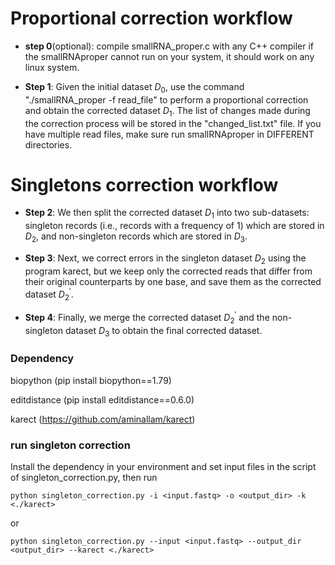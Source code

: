 
# Proportional correction workflow
- **step 0**(optional): compile smallRNA_proper.c with any C++ compiler if the smallRNAproper cannot run on your system, it should work on any linux system. 

- **Step 1**: Given the initial dataset $D_0$, use the command "./smallRNA_proper -f read_file" to perform a proportional correction and obtain the corrected dataset $D_1$. The list of changes made during the correction process will be stored in the "changed_list.txt" file. If you have multiple read files, make sure run smallRNAproper in DIFFERENT directories.

# Singletons correction workflow

- **Step 2**: We then split the corrected dataset $D_1$ into two sub-datasets: singleton records (i.e., records with a frequency of 1) which are stored in $D_2$, and non-singleton records which are stored in $D_3$.

- **Step 3**: Next, we correct errors in the singleton dataset $D_2$ using the program karect, but we keep only the corrected reads that differ from their original counterparts by one base, and save them as the corrected dataset $D_2^{\prime}$.

- **Step 4**: Finally, we merge the corrected dataset $D_2^{\prime}$ and the non-singleton dataset $D_3$ to obtain the final corrected dataset.

### Dependency

biopython (pip install biopython==1.79)

editdistance (pip install editdistance==0.6.0)

karect (https://github.com/aminallam/karect)

### run singleton correction
Install the dependency in your environment and set input files in the script of singleton_correction.py, then run 

`python singleton_correction.py -i <input.fastq> -o <output_dir> -k <./karect>`

or

`python singleton_correction.py --input <input.fastq> --output_dir <output_dir> --karect <./karect>`